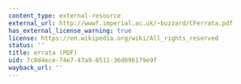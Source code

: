 ```yaml
---
content_type: external-resource
external_url: http://wwwf.imperial.ac.uk/~buzzard/CFerrata.pdf
has_external_license_warning: true
license: https://en.wikipedia.org/wiki/All_rights_reserved
status: ''
title: errata (PDF)
uid: 7c8d4ece-74e7-47a9-8511-36d896179e9f
wayback_url: ''
---
```

